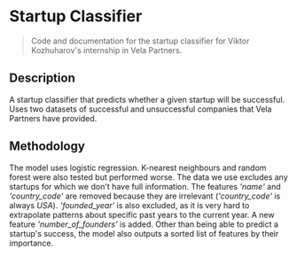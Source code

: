 # Startup Classifier

> Code and documentation for the startup classifier for Viktor Kozhuharov's internship in Vela Partners.

## Description

A startup classifier that predicts whether a given startup will be successful. Uses two datasets of successful and unsuccessful companies that Vela Partners have provided.

## Methodology

The model uses logistic regression. K-nearest neighbours and random forest were also tested but performed worse. The data we use excludes any startups for which we don't have full information. The features *'name'* and *'country_code'* are removed because they are irrelevant (*'country_code'* is always *USA*). *'founded_year'* is also excluded, as it is very hard to extrapolate patterns about specific past years to the current year. A new feature *'number_of_founders'* is added. Other than being able to predict a startup's success, the model also outputs a sorted list of features by their importance.